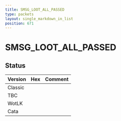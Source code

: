 ```yaml
---
title: SMSG_LOOT_ALL_PASSED
type: packets
layout: single_markdown_in_list
position: 671
---
```


# SMSG_LOOT_ALL_PASSED

## Status

Version | Hex | Comment
---------- | ---------- | ---------- 
Classic |  |  
TBC |  |  
WotLK |  |  
Cata |  |  
